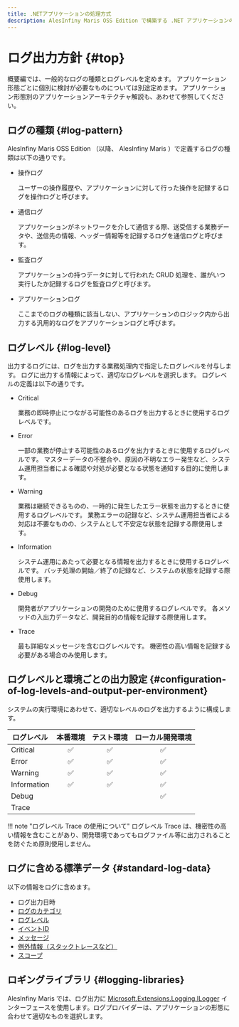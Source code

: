 ```yaml
---
title: .NETアプリケーションの処理方式
description: AlesInfiny Maris OSS Edition で構築する .NET アプリケーションの共通的な処理方式を解説します。
---
```


# ログ出力方針 {#top}

概要編では、一般的なログの種類とログレベルを定めます。
アプリケーション形態ごとに個別に検討が必要なものについては別途定めます。
アプリケーション形態別のアプリケーションアーキテクチャ解説も、あわせて参照してください。

## ログの種類 {#log-pattern}

AlesInfiny Maris OSS Edition （以降、 AlesInfiny Maris ）で定義するログの種類は以下の通りです。

- 操作ログ

    ユーザーの操作履歴や、アプリケーションに対して行った操作を記録するログを操作ログと呼びます。

- 通信ログ

    アプリケーションがネットワークを介して通信する際、送受信する業務データや、送信先の情報、ヘッダー情報等を記録するログを通信ログと呼びます。

- 監査ログ

    アプリケーションの持つデータに対して行われた CRUD 処理を、誰がいつ実行したか記録するログを監査ログと呼びます。

- アプリケーションログ

    ここまでのログの種類に該当しない、アプリケーションのロジック内から出力する汎用的なログをアプリケーションログと呼びます。

## ログレベル {#log-level}

出力するログには、ログを出力する業務処理内で指定したログレベルを付与します。
ログに出力する情報によって、適切なログレベルを選択します。
ログレベルの定義は以下の通りです。

- Critical

    業務の即時停止につながる可能性のあるログを出力するときに使用するログレベルです。

- Error

    一部の業務が停止する可能性のあるログを出力するときに使用するログレベルです。
    マスターデータの不整合や、原因の不明なエラー発生など、システム運用担当者による確認や対処が必要となる状態を通知する目的に使用します。

- Warning

    業務は継続できるものの、一時的に発生したエラー状態を出力するときに使用するログレベルです。
    業務エラーの記録など、システム運用担当者による対応は不要なものの、システムとして不安定な状態を記録する際使用します。

- Information

    システム運用にあたって必要となる情報を出力するときに使用するログレベルです。
    バッチ処理の開始／終了の記録など、システムの状態を記録する際使用します。

- Debug

    開発者がアプリケーションの開発のために使用するログレベルです。
    各メソッドの入出力データなど、開発目的の情報を記録する際使用します。

- Trace
  
    最も詳細なメッセージを含むログレベルです。
    機密性の高い情報を記録する必要がある場合のみ使用します。

## ログレベルと環境ごとの出力設定 {#configuration-of-log-levels-and-output-per-environment}

システムの実行環境にあわせて、適切なレベルのログを出力するように構成します。

| ログレベル   |      本番環境      |     テスト環境     |  ローカル開発環境  |
| ----------- | :----------------: | :----------------: | :----------------: |
| Critical    | :white_check_mark: | :white_check_mark: | :white_check_mark: |
| Error       | :white_check_mark: | :white_check_mark: | :white_check_mark: |
| Warning     | :white_check_mark: | :white_check_mark: | :white_check_mark: |
| Information | :white_check_mark: | :white_check_mark: | :white_check_mark: |
| Debug       |                    |                    | :white_check_mark: |
| Trace       |                    |                    |                    |

!!! note "ログレベル Trace の使用について"
    ログレベル Trace は、機密性の高い情報を含むことがあり、開発環境であってもログファイル等に出力されることを防ぐため原則使用しません。

## ログに含める標準データ {#standard-log-data}

以下の情報をログに含めます。

- ログ出力日時
- [ログのカテゴリ](https://learn.microsoft.com/ja-jp/dotnet/core/extensions/logging?tabs=command-line#log-category)
- [ログレベル](https://learn.microsoft.com/ja-jp/dotnet/core/extensions/logging?tabs=command-line#log-level)
- [イベントID](https://learn.microsoft.com/ja-jp/dotnet/core/extensions/logging?tabs=command-line#log-event-id)
- [メッセージ](https://learn.microsoft.com/ja-jp/dotnet/core/extensions/logging?tabs=command-line#log-message-template)
- [例外情報（スタックトレースなど）](https://learn.microsoft.com/ja-jp/dotnet/core/extensions/logging?tabs=command-line#log-exceptions)
- [スコープ](https://learn.microsoft.com/ja-jp/dotnet/core/extensions/logging?tabs=command-line#log-scopes)

## ロギングライブラリ {#logging-libraries}

AlesInfiny Maris では、ログ出力に [Microsoft.Extensions.Logging.ILogger](https://learn.microsoft.com/ja-jp/dotnet/api/microsoft.extensions.logging.ilogger) インターフェースを使用します。ログプロバイダーは、アプリケーションの形態に合わせて適切なものを選択します。

